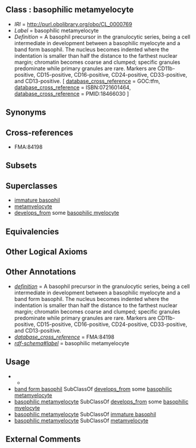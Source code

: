 
## Class : basophilic metamyelocyte

 * *IRI* = http://purl.obolibrary.org/obo/CL_0000769
 * *Label* = basophilic metamyelocyte
 * *Definition* = A basophil precursor in the granulocytic series, being a cell intermediate in development between a basophilic myelocyte and a band form basophil. The nucleus becomes indented where the indentation is smaller than half the distance to the farthest nuclear margin; chromatin becomes coarse and clumped; specific granules predominate while primary granules are rare. Markers are CD11b-positive, CD15-positive, CD16-positive, CD24-positive, CD33-positive, and CD13-positive. [ [database_cross_reference](../../ef/oboInOwl#hasDbXref.md) = GOC:tfm, [database_cross_reference](../../ef/oboInOwl#hasDbXref.md) = ISBN:0721601464, [database_cross_reference](../../ef/oboInOwl#hasDbXref.md) = PMID:18466030 ]

## Synonyms


## Cross-references

 * FMA:84198

## Subsets


## Superclasses

 * [immature basophil](../../CL/68/CL_0000768.md)
 * [metamyelocyte](../../CL/92/CL_0002192.md)
 * [develops_from](../../RO/02/RO_0002202.md) some [basophilic myelocyte](../../CL/14/CL_0000614.md)

## Equivalencies


## Other Logical Axioms


## Other Annotations

 * *[definition](../../IAO/15/IAO_0000115.md)* = A basophil precursor in the granulocytic series, being a cell intermediate in development between a basophilic myelocyte and a band form basophil. The nucleus becomes indented where the indentation is smaller than half the distance to the farthest nuclear margin; chromatin becomes coarse and clumped; specific granules predominate while primary granules are rare. Markers are CD11b-positive, CD15-positive, CD16-positive, CD24-positive, CD33-positive, and CD13-positive.
 * *[database_cross_reference](../../ef/oboInOwl#hasDbXref.md)* = FMA:84198
 * *[rdf-schema#label](../../el/rdf-schema#label.md)* = basophilic metamyelocyte

## Usage

 * -
 * [band form basophil](../../CL/70/CL_0000770.md) SubClassOf [develops_from](../../RO/02/RO_0002202.md) some [basophilic metamyelocyte](../../CL/69/CL_0000769.md)
 * [basophilic metamyelocyte](../../CL/69/CL_0000769.md) SubClassOf [develops_from](../../RO/02/RO_0002202.md) some [basophilic myelocyte](../../CL/14/CL_0000614.md)
 * [basophilic metamyelocyte](../../CL/69/CL_0000769.md) SubClassOf [immature basophil](../../CL/68/CL_0000768.md)
 * [basophilic metamyelocyte](../../CL/69/CL_0000769.md) SubClassOf [metamyelocyte](../../CL/92/CL_0002192.md)

## External Comments

